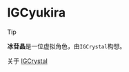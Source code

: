 # IGCyukira

> [!TIP]
>
> **冰苷晶**是一位虚拟角色，由`IGCrystal`构想。
>
> 关于 [IGCrystal](https://github.com/IGCrystal-NEO)

